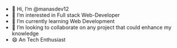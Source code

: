 - 👋 Hi, I’m @manasdev12
- 👀 I’m interested in Full stack Web-Developer
- 🌱 I’m currently learning Web Development
- 💞️ I’m looking to collaborate on any project that could enhance my knowledge
- 😄 An Tech Enthusiast

<!---
manasdev12/manasdev12 is a ✨ special ✨ repository because its `README.md` (this file) appears on your GitHub profile.
You can click the Preview link to take a look at your changes.
--->
